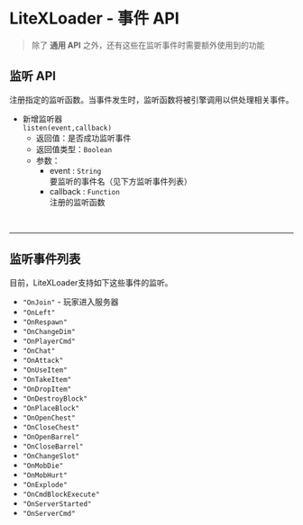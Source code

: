 # LiteXLoader - 事件 API
> 除了 **通用 API** 之外，还有这些在监听事件时需要额外使用到的功能  

## 监听 API
注册指定的监听函数。当事件发生时，监听函数将被引擎调用以供处理相关事件。  
- 新增监听器  
`listen(event,callback)`
    - 返回值：是否成功监听事件
    - 返回值类型：`Boolean`
    - 参数：
        - event : `String`  
        要监听的事件名（见下方监听事件列表）
        - callback : `Function`  
        注册的监听函数
<br>

---
## 监听事件列表
目前，LiteXLoader支持如下这些事件的监听。

- `"OnJoin"` - 玩家进入服务器
- `"OnLeft"`
- `"OnRespawn"`
- `"OnChangeDim"`
- `"OnPlayerCmd"`
- `"OnChat"`
- `"OnAttack"`
- `"OnUseItem"`
- `"OnTakeItem"`
- `"OnDropItem"`
- `"OnDestroyBlock"`
- `"OnPlaceBlock"`
- `"OnOpenChest"`
- `"OnCloseChest"`
- `"OnOpenBarrel"`
- `"OnCloseBarrel"`
- `"OnChangeSlot"`
- `"OnMobDie"`
- `"OnMobHurt"`
- `"OnExplode"`
- `"OnCmdBlockExecute"`
- `"OnServerStarted"`
- `"OnServerCmd"`